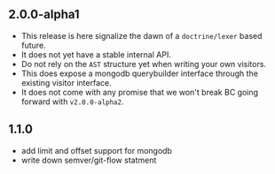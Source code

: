 ## 2.0.0-alpha1

* This release is here signalize the dawn of a ``doctrine/lexer`` based future.
* It does not yet have a stable internal API.
* Do not rely on the ``AST`` structure yet when writing your own visitors.
* This does expose a mongodb querybuilder interface through the existing visitor interface.
* It does not come with any promise that we won't break BC going forward with ``v2.0.0-alpha2``.

## 1.1.0

* add limit and offset support for mongodb
* write down semver/git-flow statment

